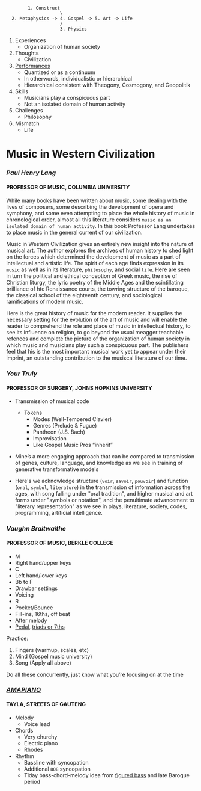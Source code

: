             1. Construct
                        \
      2. Metaphysics -> 4. Gospel -> 5. Art -> Life
                        /
                        3. Physics

1. Experiences
   - Organization of human society
2. Thoughts
   - Civilization
3. [Performances](https://en.wikiversity.org/wiki/Quantum_gravity_(Planck))
   - Quantized or as a continuum
   - In otherwords, individualistic or hierarchical
   - Hierarchical consistent with Theogony, Cosmogony, and Geopolitik
4. Skills
   - Musicians play a conspicuous part
   - Not an isolated domain of human activity
5. Challenges
   - Philosophy
6. Mismatch
   - Life 
# Music in Western Civilization    
### *Paul Henry Lang*
#### PROFESSOR OF MUSIC, COLUMBIA UNIVERSITY

While many books have been written about music, some dealing with the lives of composers, some describing the development of opera and symphony, and some even attempting to place the whole history of music in chronological order, almost all this literature considers `music as an isolated domain of human activity`. In this book Professor Lang undertakes to place music in the general current of our civilization.

Music in Western Civilization gives an entirely new insight into the nature of musical art. The author explores the archives of human history to shed light on the forces which determined the development of music as a part of intellectual and artistic life. The spirit of each age finds expression in its `music` as well as in its literature, `philosophy`, and social `life`. Here are seen in turn the political and ethical conception of Greek music, the rise of Christian liturgy, the lyric poetry of the Middle Ages and the scintillating brilliance of hte Renaissance courts, the towring structure of the baroque, the classical school of the eighteenth century, and sociological ramifications of modern music.

Here is the great history of music for the modern reader. It supplies the necessary setting for the evolution of the art of music and will enable the reader to comprehend the role and place of music in intellectual history, to see its influence on religion, to go beyond the usual meagger teachable refences and complete the picture of the organization of human society in which music and musicians play such a conspicuous part. The publishers feel that his is the most important musical work yet to appear under their imprint, an outstanding contribution to the musiscal literature of our time.

### *Your Truly*
#### PROFESSOR OF SURGERY, JOHNS HOPKINS UNIVERSITY

- Transmission of musical code 
   - Tokens 
      - Modes (Well-Tempered Clavier)
      - Genres (Prelude & Fugue)
      - Pantheon (J.S. Bach)
      - Improvisation 
      - Like Gospel Music Pros “inherit”

- Mine’s a more engaging approach that can be compared to transmission of genes, culture, language, and knowledge as we see in training of generative transformative models

- Here's we acknowledge structure (`voir`, `savoir`, `pouvoir`) and function (`oral`, `symbol`, `literature`) in the transmission of information across the ages, with song falling under "oral tradition", and higher musical and art forms under "symbols or notation", and the penultimate advancement to "literary representation" as we see in plays, literature, society, codes, programming, artificial intelligence.

### *Vaughn Braitwaithe*
#### PROFESSOR OF MUSIC, BERKLE COLLEGE

- M 
 - Right hand/upper keys
- C
 - Left hand/lower keys 
 - Bb to F 
 - Drawbar settings 
 - Voicing
- R
 - Pocket/Bounce
 - Fill-ins, 16ths, off beat 
 - After melody 
 - [Pedal](https://www.youtube.com/watch?v=Zai5CXyRAVk), [triads or 7ths](https://open.spotify.com/playlist/586uUMT1qOKYUqS1FduFLE?si=608c7fb7aee847f1&nd=1&dlsi=9f8a7998c3ce4c77)

Practice:
1. Fingers (warmup, scales, etc)
2. Mind (Gospel music university)
3. Song (Apply all above)

Do all these concurrently, just know what you’re focusing on at the time 

### *[AMAPIANO](https://www.youtube.com/watch?v=IBbfGilv7kI)*
#### TAYLA, STREETS OF GAUTENG


- Melody
  - Voice lead
- Chords
  - Very churchy
  - Electric piano
  - Rhodes
- Rhythm
  - Bassline with syncopation
  - Additional `808` syncopation
  - Tiday bass-chord-melody idea from [figured bass](https://en.wikipedia.org/wiki/Figured_bass) and late Baroque period
